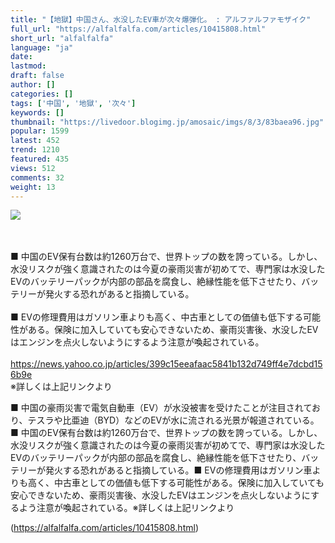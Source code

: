 ```yaml
---
title: "【地獄】中国さん、水没したEV車が次々爆弾化。 : アルファルファモザイク"
full_url: "https://alfalfalfa.com/articles/10415808.html"
short_url: "alfalfalfa"
language: "ja"
date: 
lastmod: 
draft: false
author: []
categories: []
tags: ['中国', '地獄', '次々']
keywords: []
thumbnail: "https://livedoor.blogimg.jp/amosaic/imgs/8/3/83baea96.jpg"
popular: 1599
latest: 452
trend: 1210
featured: 435
views: 512
comments: 32
weight: 13
---
```


![](https://livedoor.blogimg.jp/amosaic/imgs/8/3/83baea96.jpg)

<div><br> <br> ■ 中国のEV保有台数は約1260万台で、世界トップの数を誇っている。しかし、水没リスクが強く意識されたのは今夏の豪雨災害が初めてで、専門家は水没したEVのバッテリーパックが内部の部品を腐食し、絶縁性能を低下させたり、バッテリーが発火する恐れがあると指摘している。<br> <br> ■ EVの修理費用はガソリン車よりも高く、中古車としての価値も低下する可能性がある。保険に加入していても安心できないため、豪雨災害後、水没したEVはエンジンを点火しないようにするよう注意が喚起されている。<br> <br> <a href='https://news.yahoo.co.jp/articles/399c15eeafaac5841b132d749ff4e7dcbd156b9e' target='_blank' rel='nofollow'>https://news.yahoo.co.jp/articles/399c15eeafaac5841b132d749ff4e7dcbd156b9e</a><br> ※詳しくは上記リンクより <br> <p>■ 中国の豪雨災害で電気自動車（EV）が水没被害を受けたことが注目されており、テスラや比亜迪（BYD）などのEVが水に流される光景が報道されている。■ 中国のEV保有台数は約1260万台で、世界トップの数を誇っている。しかし、水没リスクが強く意識されたのは今夏の豪雨災害が初めてで、専門家は水没したEVのバッテリーパックが内部の部品を腐食し、絶縁性能を低下させたり、バッテリーが発火する恐れがあると指摘している。■ EVの修理費用はガソリン車よりも高く、中古車としての価値も低下する可能性がある。保険に加入していても安心できないため、豪雨災害後、水没したEVはエンジンを点火しないようにするよう注意が喚起されている。※詳しくは上記リンクより</p></div>

(https://alfalfalfa.com/articles/10415808.html)
